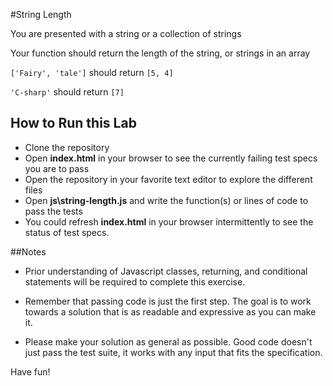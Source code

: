 #String Length

You are presented with a string or a collection of strings

Your function should return the length of the string, or strings in an array

`['Fairy', 'tale']` should return `[5, 4]`

`'C-sharp'` should return `[7]`

## How to Run this Lab

+ Clone the repository
+ Open **index.html** in your browser to see the currently failing test specs you are to pass
+ Open the repository in your favorite text editor to explore the different files
+ Open **js\string-length.js** and write the function(s) or lines of code to pass the tests
+ You could refresh **index.html** in your browser intermittently to see the status of test specs.

##Notes

+ Prior understanding of Javascript classes, returning, and conditional statements will be required to complete this exercise.

+ Remember that passing code is just the first step. The goal is to work towards a solution that is as readable and expressive as you can make
it.

+ Please make your solution as general as possible. Good code doesn't just pass the test suite, it works with any input that fits the specification.

Have fun!
